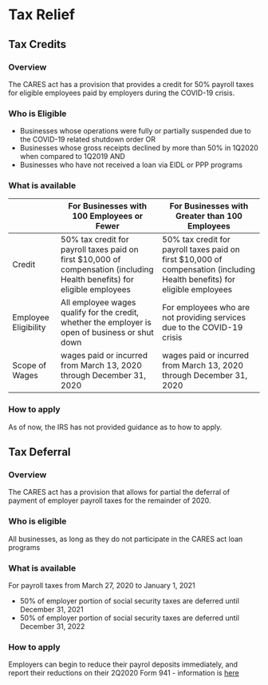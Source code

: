 
# Tax Relief
## Tax Credits
### Overview

The CARES act has a provision that provides a credit for 50% payroll taxes for eligible employees paid by employers during the COVID-19 crisis.

### Who is Eligible
- Businesses whose operations were fully or partially suspended due to the COVID-19 related shutdown order
OR
- Businesses whose gross receipts declined by more than 50% in 1Q2020 when compared to 1Q2019
AND
- Businesses who have not received a loan via EIDL or PPP programs

### What is available
<table>
<thead>
<tr class="header">
<th></th>
<th>For Businesses with 100 Employees or Fewer</th>
<th>For Businesses with Greater than 100 Employees</th>
</tr>
</thead>
<tbody>
<tr class="odd">
<td>Credit</td>
<td>50% tax credit for payroll taxes paid on first $10,000 of compensation (including Health benefits) for eligible employees</td>
<td>50% tax credit for payroll taxes paid on first $10,000 of compensation (including Health benefits) for eligible employees</td>
</tr>
<tr class="even">
<td>Employee Eligibility</td>
<td>All employee wages qualify for the credit, whether the employer is open of business or shut down</td>
<td>For employees who are not providing services due to the COVID-19 crisis</td>
</tr>
<tr class="odd">
<td>Scope of Wages</td>
<td>wages paid or incurred<br />
from March 13, 2020 through December 31, 2020</td>
<td>wages paid or incurred<br />
from March 13, 2020 through December 31, 2020</td>
</tr>
</tbody>
</table>

### How to apply
As of now, the IRS has not provided guidance as to how to apply.


## Tax Deferral
### Overview
The CARES act has a provision that allows for partial the deferral of payment of employer payroll taxes for the remainder of 2020.

### Who is eligible
All businesses, as long as they do not participate in the CARES act loan programs


### What is available

For payroll taxes from March 27, 2020 to January 1, 2021
- 50% of employer portion of social security taxes are deferred until December 31, 2021
- 50% of employer portion of social security taxes are deferred until December 31, 2022

### How to apply
Employers can begin to reduce their payrol deposits immediately, and report their reductions on their 2Q2020 Form 941 - information is [here](https://www.irs.gov/newsroom/irs-employee-retention-credit-available-for-many-businesses-financially-impacted-by-covid-19)
